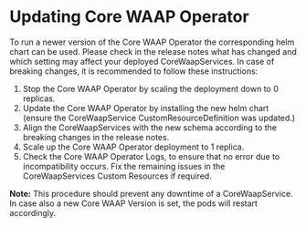 # Updating Core WAAP Operator

To run a newer version of the Core WAAP Operator the corresponding helm chart can be used. Please check in the release notes what has changed and which setting may affect your deployed CoreWaapServices. In case of breaking changes, it is recommended to follow these instructions:

1. Stop the Core WAAP Operator by scaling the deployment down to 0 replicas.
2. Update the Core WAAP Operator by installing the new helm chart (ensure the CoreWaapService CustomResourceDefinition was updated.)
3. Align the CoreWaapServices with the new schema according to the breaking changes in the release notes.
4. Scale up the Core WAAP Operator deployment to 1 replica.
5. Check the Core WAAP Operator Logs, to ensure that no error due to incompatibility occurs. Fix the remaining issues in the CoreWaapServices Custom Resources if required.

**Note:** This procedure should prevent any downtime of a CoreWaapService. In case also a new Core WAAP Version is set, the pods will restart accordingly.